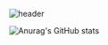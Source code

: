 
![header](https://capsule-render.vercel.app/api?type=waving&color=timeGradient&height=300&section=header&text=NameIsUser06's%20Github&animation=fadeIn&fontSize=70&desc=Cho%20Woo%20Sung&descSize=20&descAlign=80)

![Anurag's GitHub stats](https://github-readme-stats.vercel.app/api?username=NameIsUser06&show_icons=true&theme=tokyonight)
